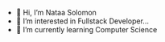 - 👋 Hi, I’m Nataa Solomon 
- 👀 I’m interested in Fullstack Developer...
- 🌱 I’m currently learning Computer Science


<!---
natisolomon/natisolomon is a ✨ special ✨ repository because its `README.md` (this file) appears on your GitHub profile.
You can click the Preview link to take a look at your changes.
--->
